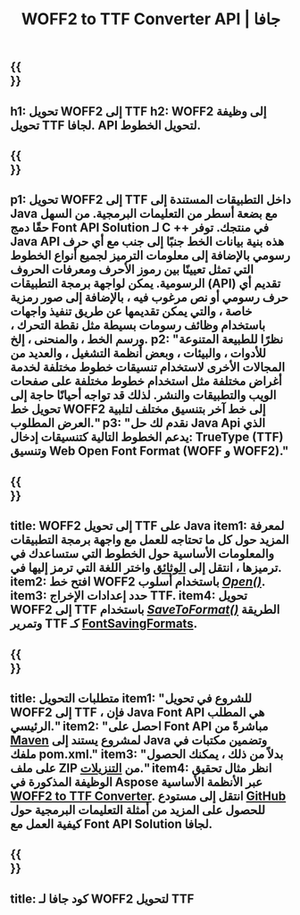 ﻿---
translation: true
template: /_templates/conversion-child-java.md
title: WOFF2 to TTF Converter API | جافا
description: تحويل WOFF2 إلى TTF باستخدام Java API على نظامي التشغيل Windows و Linux. ادمج WOFF2 الأصلي مع وظيفة تحويل الخط TTF في الحل الخاص بك.
keywords: woff2 إلى ttf java api ، woff22ttf java solution ، woff2 to ttf java
url: /java/conversion/woff2-to-TTF/
family: font
platformtag: java
feature: conversion
otherformats: WOFF
---

{{<section banner>}}
---
h1: تحويل WOFF2 إلى TTF
h2: WOFF2 إلى وظيفة تحويل TTF لجافا. API لتحويل الخطوط.
---

{{<section overview>}}
---
p1: تحويل WOFF2 إلى TTF داخل التطبيقات المستندة إلى Java مع بضعة أسطر من التعليمات البرمجية. من السهل حقًا دمج Font API Solution لـ С ++ في منتجك. توفر Java API هذه بنية بيانات الخط جنبًا إلى جنب مع أي حرف رسومي بالإضافة إلى معلومات الترميز لجميع أنواع الخطوط التي تمثل تعيينًا بين رموز الأحرف ومعرفات الحروف الرسومية. يمكن لواجهة برمجة التطبيقات (API) تقديم أي حرف رسومي أو نص مرغوب فيه ، بالإضافة إلى صور رمزية خاصة ، والتي يمكن تقديمها عن طريق تنفيذ واجهات باستخدام وظائف رسومات بسيطة مثل نقطة التحرك ، ورسم الخط ، والمنحنى ، إلخ.
p2: "نظرًا للطبيعة المتنوعة للأدوات ، والبيئات ، وبعض أنظمة التشغيل ، والعديد من المجالات الأخرى لاستخدام تنسيقات خطوط مختلفة لخدمة أغراض مختلفة مثل استخدام خطوط مختلفة على صفحات الويب والتطبيقات والنشر. لذلك قد تواجه أحيانًا حاجة إلى تحويل خط WOFF2 إلى خط آخر بتنسيق مختلف لتلبية العرض المطلوب."
p3: "نقدم لك حل Java Api الذي يدعم الخطوط التالية كتنسيقات إدخال: TrueType (TTF) وتنسيق Web Open Font Format (WOFF و WOFF2)."
---

{{<section feature1>}}
---
title: WOFF2 إلى تحويل TTF على Java
item1: لمعرفة المزيد حول كل ما تحتاجه للعمل مع واجهة برمجة التطبيقات والمعلومات الأساسية حول الخطوط التي ستساعدك في ترميزها ، انتقل إلى [الوثائق](https://docs.aspose.com/font/) واختر اللغة التي ترمز إليها في.
item2: افتح خط WOFF2 باستخدام أسلوب  [*Open()*](https://reference.aspose.com/font/java/com.aspose.font/Font#open-com.aspose.font.FontDefinition-).
item3: حدد إعدادات الإخراج TTF.
item4: تحويل WOFF2 إلى TTF باستخدام [*SaveToFormat()*](https://reference.aspose.com/font/java/com.aspose.font/Font#saveToFormat-java.io.OutputStream-com.aspose.font.FontSavingFormats-) الطريقة وتمرير TTF كـ [FontSavingFormats](https://reference.aspose.com/font/java/com.aspose.font/FontSavingFormats).
---

{{<section feature2>}}
---
title: متطلبات التحويل
item1: "للشروع في تحويل WOFF2 إلى TTF ، فإن Java Font API هي المطلب الرئيسي."
item2: "احصل على Font API مباشرةً من [Maven](https://repository.aspose.com/webapp/#/artifacts/browse/tree/General/repo/com/aspose/aspose-font) لمشروع يستند إلى Java وتضمين مكتبات في ملفك pom.xml."
item3: "بدلاً من ذلك ، يمكنك الحصول على ملف ZIP من [التنزيلات](https://releases.aspose.com/font/java/)."
item4: انظر مثال تحقيق الوظيفة المذكورة في Aspose عبر الأنظمة الأساسية [WOFF2 to TTF Converter](https://products.aspose.app/font/conversion/woff2-to-ttf). انتقل إلى مستودع [GitHub](https://github.com/aspose-font/Aspose.Font-Documentation/tree/master/java-examples) للحصول على المزيد من أمثلة التعليمات البرمجية حول كيفية العمل مع Font API Solution لجافا.
---

{{<section codeexample>}}
---
title: كود جافا لـ WOFF2 لتحويل TTF
---